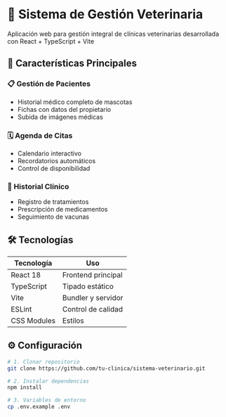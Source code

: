 # 🏥 Sistema de Gestión Veterinaria  

Aplicación web para gestión integral de clínicas veterinarias desarrollada con React + TypeScript + Vite  

## 🚀 Características Principales  

### 📋 Gestión de Pacientes  
- Historial médico completo de mascotas  
- Fichas con datos del propietario  
- Subida de imágenes médicas  

### 🗓️ Agenda de Citas  
- Calendario interactivo  
- Recordatorios automáticos  
- Control de disponibilidad  

### 💊 Historial Clínico  
- Registro de tratamientos  
- Prescripción de medicamentos  
- Seguimiento de vacunas  

## 🛠️ Tecnologías  

| Tecnología | Uso |
|------------|------|
| React 18 | Frontend principal |
| TypeScript | Tipado estático |
| Vite | Bundler y servidor |
| ESLint | Control de calidad |
| CSS Modules | Estilos |

## ⚙️ Configuración  

```bash
# 1. Clonar repositorio
git clone https://github.com/tu-clinica/sistema-veterinario.git

# 2. Instalar dependencias
npm install

# 3. Variables de entorno
cp .env.example .env

